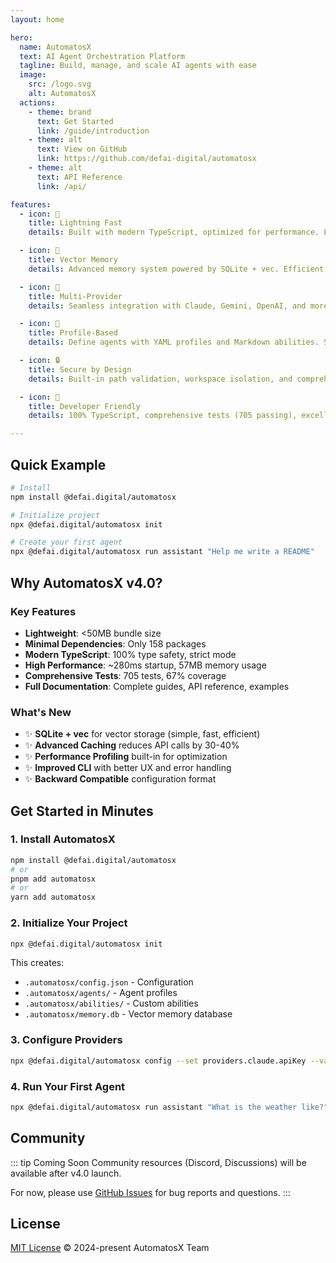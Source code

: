 ```yaml
---
layout: home

hero:
  name: AutomatosX
  text: AI Agent Orchestration Platform
  tagline: Build, manage, and scale AI agents with ease
  image:
    src: /logo.svg
    alt: AutomatosX
  actions:
    - theme: brand
      text: Get Started
      link: /guide/introduction
    - theme: alt
      text: View on GitHub
      link: https://github.com/defai-digital/automatosx
    - theme: alt
      text: API Reference
      link: /api/

features:
  - icon: 🚀
    title: Lightning Fast
    details: Built with modern TypeScript, optimized for performance. Lightweight bundle size under 50MB for fast installation.

  - icon: 🧠
    title: Vector Memory
    details: Advanced memory system powered by SQLite + vec. Efficient semantic search with 0.72ms query latency.

  - icon: 🔌
    title: Multi-Provider
    details: Seamless integration with Claude, Gemini, OpenAI, and more. Automatic fallback and load balancing.

  - icon: 📝
    title: Profile-Based
    details: Define agents with YAML profiles and Markdown abilities. Simple, version-controllable, and shareable.

  - icon: 🔒
    title: Secure by Design
    details: Built-in path validation, workspace isolation, and comprehensive security audits. Your data stays safe.

  - icon: 🎯
    title: Developer Friendly
    details: 100% TypeScript, comprehensive tests (705 passing), excellent documentation, and intuitive CLI.

---
```


## Quick Example

```bash
# Install
npm install @defai.digital/automatosx

# Initialize project
npx @defai.digital/automatosx init

# Create your first agent
npx @defai.digital/automatosx run assistant "Help me write a README"
```

## Why AutomatosX v4.0?

### Key Features

- **Lightweight**: <50MB bundle size
- **Minimal Dependencies**: Only 158 packages
- **Modern TypeScript**: 100% type safety, strict mode
- **High Performance**: ~280ms startup, 57MB memory usage
- **Comprehensive Tests**: 705 tests, 67% coverage
- **Full Documentation**: Complete guides, API reference, examples

### What's New

- ✨ **SQLite + vec** for vector storage (simple, fast, efficient)
- ✨ **Advanced Caching** reduces API calls by 30-40%
- ✨ **Performance Profiling** built-in for optimization
- ✨ **Improved CLI** with better UX and error handling
- ✨ **Backward Compatible** configuration format

## Get Started in Minutes

<div class="vp-doc">

### 1. Install AutomatosX

```bash
npm install @defai.digital/automatosx
# or
pnpm add automatosx
# or
yarn add automatosx
```

### 2. Initialize Your Project

```bash
npx @defai.digital/automatosx init
```

This creates:

- `.automatosx/config.json` - Configuration
- `.automatosx/agents/` - Agent profiles
- `.automatosx/abilities/` - Custom abilities
- `.automatosx/memory.db` - Vector memory database

### 3. Configure Providers

```bash
npx @defai.digital/automatosx config --set providers.claude.apiKey --value "your-api-key"
```

### 4. Run Your First Agent

```bash
npx @defai.digital/automatosx run assistant "What is the weather like?"
```

</div>

## Community

::: tip Coming Soon
Community resources (Discord, Discussions) will be available after v4.0 launch.

For now, please use [GitHub Issues](https://github.com/yourusername/automatosx/issues) for bug reports and questions.
:::

## License

[MIT License](https://github.com/defai-digital/automatosx/blob/main/LICENSE) © 2024-present AutomatosX Team
